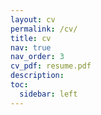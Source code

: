 ```yaml
---
layout: cv
permalink: /cv/
title: cv
nav: true
nav_order: 3
cv_pdf: resume.pdf
description: 
toc:
  sidebar: left
---
```

